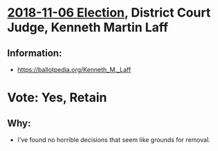 # [2018-11-06 Election](../README.md), District Court Judge, Kenneth Martin Laff

## Information:

* https://ballotpedia.org/Kenneth_M._Laff

# Vote: Yes, Retain

## Why:

* I've found no horrible decisions that seem like grounds for removal.
